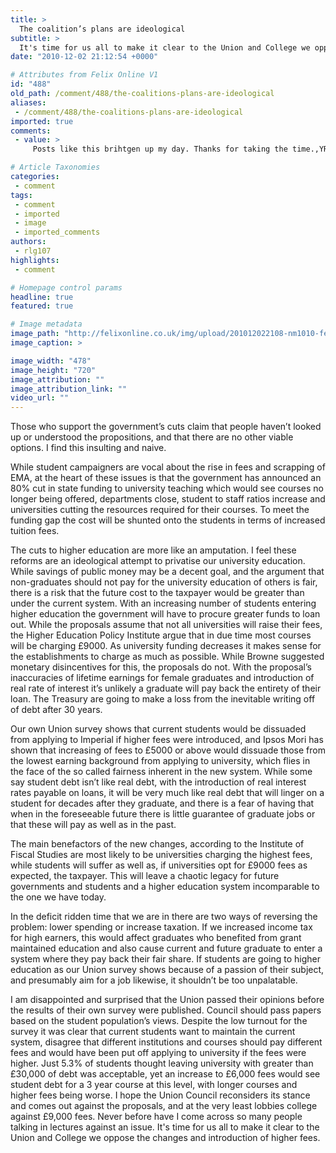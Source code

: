 ```yaml
---
title: >
  The coalition’s plans are ideological
subtitle: >
  It's time for us all to make it clear to the Union and College we oppose the changes and introduction of higher fees
date: "2010-12-02 21:12:54 +0000"

# Attributes from Felix Online V1
id: "488"
old_path: /comment/488/the-coalitions-plans-are-ideological
aliases:
 - /comment/488/the-coalitions-plans-are-ideological
imported: true
comments:
 - value: >
     Posts like this brihtgen up my day. Thanks for taking the time.,YRFQGM <a href="http://tujnbibqrujm.com/">tujnbibqrujm</a>, <a href="http://www.symprix.net/">valtrex</a> %[[ <a href="http://www.medssupport.com/">topamax and excessive weight loss</a> =-[[[ , <a href="http://www.ramonenses.com/Generic-Cialis/">cialis</a> 8))) <a href="http://www.thesugarmamasblog.com/">バイアグラを購入する</a> &gt;:-DD , <a href="http://www.pillsprix.com/">propecia</a> %-PP <a href="http://www.equimedics.net/">cheap synthroid</a> noxgi <a href="http://www.medssupport.com/">topamax</a> azor

# Article Taxonomies
categories:
 - comment
tags:
 - comment
 - imported
 - image
 - imported_comments
authors:
 - rlg107
highlights:
 - comment

# Homepage control params
headline: true
featured: true

# Image metadata
image_path: "http://felixonline.co.uk/img/upload/201012022108-nm1010-felixpho.jpg"
image_caption: >

image_width: "478"
image_height: "720"
image_attribution: ""
image_attribution_link: ""
video_url: ""
---
```


Those who support the government’s cuts claim that people haven’t looked up or understood the propositions, and that there are no other viable options. I find this insulting and naive.

While student campaigners are vocal about the rise in fees and scrapping of EMA, at the heart of these issues is that the government has announced an 80% cut in state funding to university teaching which would see courses no longer being offered, departments close, student to staff ratios increase and universities cutting the resources required for their courses. To meet the funding gap the cost will be shunted onto the students in terms of increased tuition fees.

The cuts to higher education are more like an amputation. I feel these reforms are an ideological attempt to privatise our university education. While savings of public money may be a decent goal, and the argument that non-graduates should not pay for the university education of others is fair, there is a risk that the future cost to the taxpayer would be greater than under the current system. With an increasing number of students entering higher education the government will have to procure greater funds to loan out. While the proposals assume that not all universities will raise their fees, the Higher Education Policy Institute argue that in due time most courses will be charging £9000. As university funding decreases it makes sense for the establishments to charge as much as possible. While Browne suggested monetary disincentives for this, the proposals do not. With the proposal’s inaccuracies of lifetime earnings for female graduates and introduction of real rate of interest it’s unlikely a graduate will pay back the entirety of their loan. The Treasury are going to make a loss from the inevitable writing off of debt after 30 years.

Our own Union survey shows that current students would be dissuaded from applying to Imperial if higher fees were introduced, and Ipsos Mori has shown that increasing of fees to £5000 or above would dissuade those from the lowest earning background from applying to university, which flies in the face of the so called fairness inherent in the new system. While some say student debt isn’t like real debt, with the introduction of real interest rates payable on loans, it will be very much like real debt that will linger on a student for decades after they graduate, and there is a fear of having that when in the foreseeable future there is little guarantee of graduate jobs or that these will pay as well as in the past.

The main benefactors of the new changes, according to the Institute of Fiscal Studies are most likely to be universities charging the highest fees, while students will suffer as well as, if universities opt for £9000 fees as expected, the taxpayer. This will leave a chaotic legacy for future governments and students and a higher education system incomparable to the one we have today.

In the deficit ridden time that we are in there are two ways of reversing the problem: lower spending or increase taxation. If we increased income tax for high earners, this would affect graduates who benefited from grant maintained education and also cause current and future graduate to enter a system where they pay back their fair share. If students are going to higher education as our Union survey shows because of a passion of their subject, and presumably aim for a job likewise, it shouldn’t be too unpalatable.

I am disappointed and surprised that the Union passed their opinions before the results of their own survey were published. Council should pass papers based on the student population’s views. Despite the low turnout for the survey it was clear that current students want to maintain the current system, disagree that different institutions and courses should pay different fees and would have been put off applying to university if the fees were higher. Just 5.3% of students thought leaving university with greater than £30,000 of debt was acceptable, yet an increase to £6,000 fees would see student debt for a 3 year course at this level, with longer courses and higher fees being worse. I hope the Union Council reconsiders its stance and comes out against the proposals, and at the very least lobbies college against £9,000 fees. Never before have I come across so many people talking in lectures against an issue. It's time for us all to make it clear to the Union and College we oppose the changes and introduction of higher fees.
